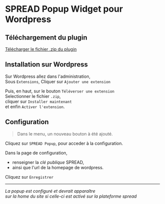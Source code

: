 # SPREAD Popup Widget pour Wordpress  

## Téléchargement du plugin  

[Télécharger le fichier .zip du plugin](https://github.com/kwabounga/sb_wp_plugin/releases/latest)  

## Installation sur Wordpress  

Sur Wordpress allez dans l'administration,  
Sous `Extensions`, Cliquer sur `Ajouter une extension`  

Puis, en haut, sur le bouton `Téléverser une extension`  
Selectionner le fichier `.zip`,  
cliquer sur `Installer maintenant`  
et enfin `Activer l'extension`.

## Configuration
> Dans le menu, un nouveau bouton à été ajouté.  
> 
Cliquez sur `SPREAD Popup`, pour acceder à la configuration.  

Dans la page de configuration,  
- renseigner la *clé publique* SPREAD,  
- ainsi que l'url de la homepage de wordpress.  

Cliquez sur `Enregistrer`  

----

*La popup est configuré et devrait apparaître  
sur la home du site si celle-ci est activé sur la plateforme spread*
